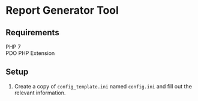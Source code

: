 # Report Generator Tool
## Requirements
PHP 7  
PDO PHP Extension  

## Setup
1. Create a copy of `config_template.ini` named `config.ini` and fill out the relevant information.  
